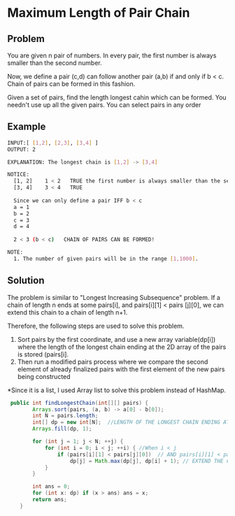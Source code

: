 # Maximum Length of Pair Chain

## Problem
You are given n pair of numbers. In every pair, the first number is always smaller than the second number.

Now, we define a pair (c,d) can follow another pair (a,b) if and only if b < c. Chain of pairs can be formed in this fashion. 

Given a set of pairs, find the length longest cahin which can be formed. You needn't use up all the given pairs. You can select pairs in any order

## Example 
```bash 
INPUT:[ [1,2], [2,3], [3,4] ] 
OUTPUT: 2

EXPLANATION: The longest chain is [1,2] -> [3,4]

NOTICE: 
  [1, 2]    1 < 2   TRUE the first number is always smaller than the second number! 
  [3, 4]    3 < 4   TRUE
  
  Since we can only define a pair IFF b < c 
  a = 1
  b = 2
  c = 3
  d = 4
  
  2 < 3 (b < c)   CHAIN OF PAIRS CAN BE FORMED! 

NOTE:
  1. The number of given pairs will be in the range [1,1000].
```
## Solution 
The problem is similar to "Longest Increasing Subsequence" problem.
If a chain of length n ends at some pairs[i], and pairs[i][1] < pairs [j][0], we can extend this
chain to a chain of length n+1.

Therefore, the following steps are used to solve this problem.

1) Sort pairs by the first coordinate, and use a new array variable(dp[i]) where the length of the longest chain ending at the 2D array of the pairs is stored (pairs[i]. 
2) Then run a modified pairs process where we compare the second element of already finalized pairs with the first element of the new pairs being constructed

*Since it is a list, I used Array list to solve this problem instead of HashMap. 

```java
 public int findLongestChain(int[][] pairs) {
        Arrays.sort(pairs, (a, b) -> a[0] - b[0]);
        int N = pairs.length;
        int[] dp = new int[N];  //LENGTH OF THE LONGEST CHAIN ENDING AT pairs[i]
        Arrays.fill(dp, 1);

        for (int j = 1; j < N; ++j) {
            for (int i = 0; i < j; ++i) { //When i < j
                if (pairs[i][1] < pairs[j][0])  // AND pairs[i][1] < pairs[j][0]
                    dp[j] = Math.max(dp[j], dp[i] + 1); // EXTEND THE CHAIN HERE and we have an answer!!!
            }
        }

        int ans = 0;
        for (int x: dp) if (x > ans) ans = x;
        return ans;
    }
```

